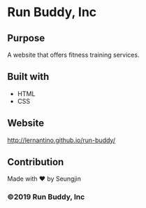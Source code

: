 # Run Buddy, Inc

## Purpose
A website that offers fitness training services.

## Built with
* HTML
* CSS

## Website
http://lernantino.github.io/run-buddy/

## Contribution
Made with ❤️ by Seungjin

### ©️2019 Run Buddy, Inc 
